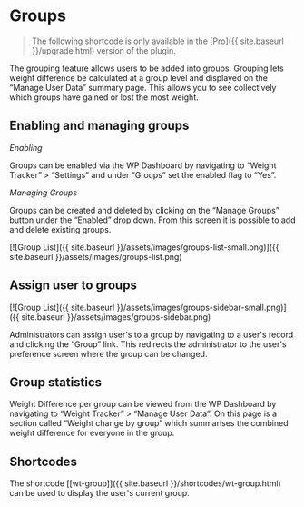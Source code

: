 # Groups

> The following shortcode is only available in the [Pro]({{ site.baseurl }}/upgrade.html) version of the plugin.

The grouping feature allows users to be added into groups. Grouping lets weight difference be calculated at a group level and displayed on the “Manage User Data” summary page. This allows you to see collectively which groups have gained or lost the most weight.

## Enabling and managing groups

_Enabling_

Groups can be enabled via the WP Dashboard by navigating to “Weight Tracker” > “Settings” and under “Groups” set the enabled flag to “Yes”.

_Managing Groups_

Groups can be created and deleted by clicking on the “Manage Groups” button under the “Enabled” drop down. From this screen it is possible to add and delete existing groups.

[![Group List]({{ site.baseurl }}/assets/images/groups-list-small.png)]({{ site.baseurl }}/assets/images/groups-list.png)

## Assign user to groups

[![Group List]({{ site.baseurl }}/assets/images/groups-sidebar-small.png)]({{ site.baseurl }}/assets/images/groups-sidebar.png)

Administrators can assign user's to a group by navigating to a user's record and clicking the “Group” link. This redirects the administrator to the user's preference screen where the group can be changed.

## Group statistics

Weight Difference per group can be viewed from the WP Dashboard by navigating to “Weight Tracker” > “Manage User Data”. On this page is a section called “Weight change by group” which summarises the combined weight difference for everyone in the group.

## Shortcodes

The shortcode  [[wt-group]]({{ site.baseurl }}/shortcodes/wt-group.html)  can be used to display the user's current group.